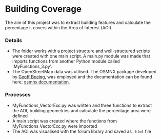 # Building Coverage
The aim of this project was to extract building features and calculate the percentage it covers within the Area of Interest (AOI).


### Details
* The folder works with a project structure and well-structured scripts were created with one main script. A main.py module was made that imports functions from another Python module called 'MyFunctions_3.py'. 
* The OpenStreetMap data was utilised. The OSMNX package developed by [Geoff Boeing](https://geoffboeing.com/), was employed and the documentation can be found here; [osmnx documentation](https://osmnx.readthedocs.io/en/stable/osmnx.html).

### Processes
- MyFunctions_VectorExc.py was written and three functions to extract the AOI, building geometries and calculate the percentage area were defined
- A main script was created where the functions from MyFunctions_VectorExc.py were imported
- The AOI was visualised with the folium library and saved as `.html` file